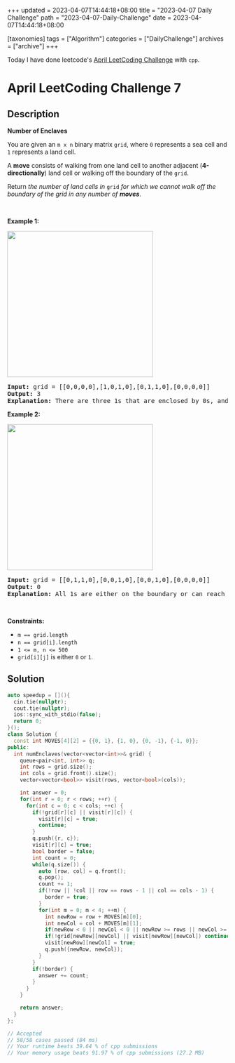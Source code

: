 +++
updated = 2023-04-07T14:44:18+08:00
title = "2023-04-07 Daily Challenge"
path = "2023-04-07-Daily-Challenge"
date = 2023-04-07T14:44:18+08:00

[taxonomies]
tags = ["Algorithm"]
categories = ["DailyChallenge"]
archives = ["archive"]
+++

Today I have done leetcode's [April LeetCoding Challenge](https://leetcode.com/problems/number-of-enclaves/) with `cpp`.

<!-- more -->

# April LeetCoding Challenge 7

## Description

**Number of Enclaves**

<p>You are given an <code>m x n</code> binary matrix <code>grid</code>, where <code>0</code> represents a sea cell and <code>1</code> represents a land cell.</p>

<p>A <strong>move</strong> consists of walking from one land cell to another adjacent (<strong>4-directionally</strong>) land cell or walking off the boundary of the <code>grid</code>.</p>

<p>Return <em>the number of land cells in</em> <code>grid</code> <em>for which we cannot walk off the boundary of the grid in any number of <strong>moves</strong></em>.</p>

<p>&nbsp;</p>
<p><strong class="example">Example 1:</strong></p>
<img alt="" src="https://assets.leetcode.com/uploads/2021/02/18/enclaves1.jpg" style="width: 333px; height: 333px;" />
<pre>
<strong>Input:</strong> grid = [[0,0,0,0],[1,0,1,0],[0,1,1,0],[0,0,0,0]]
<strong>Output:</strong> 3
<strong>Explanation:</strong> There are three 1s that are enclosed by 0s, and one 1 that is not enclosed because its on the boundary.
</pre>

<p><strong class="example">Example 2:</strong></p>
<img alt="" src="https://assets.leetcode.com/uploads/2021/02/18/enclaves2.jpg" style="width: 333px; height: 333px;" />
<pre>
<strong>Input:</strong> grid = [[0,1,1,0],[0,0,1,0],[0,0,1,0],[0,0,0,0]]
<strong>Output:</strong> 0
<strong>Explanation:</strong> All 1s are either on the boundary or can reach the boundary.
</pre>

<p>&nbsp;</p>
<p><strong>Constraints:</strong></p>

<ul>
	<li><code>m == grid.length</code></li>
	<li><code>n == grid[i].length</code></li>
	<li><code>1 &lt;= m, n &lt;= 500</code></li>
	<li><code>grid[i][j]</code> is either <code>0</code> or <code>1</code>.</li>
</ul>


## Solution

``` cpp
auto speedup = [](){
  cin.tie(nullptr);
  cout.tie(nullptr);
  ios::sync_with_stdio(false);
  return 0;
}();
class Solution {
  const int MOVES[4][2] = {{0, 1}, {1, 0}, {0, -1}, {-1, 0}};
public:
  int numEnclaves(vector<vector<int>>& grid) {
    queue<pair<int, int>> q;
    int rows = grid.size();
    int cols = grid.front().size();
    vector<vector<bool>> visit(rows, vector<bool>(cols));

    int answer = 0;
    for(int r = 0; r < rows; ++r) {
      for(int c = 0; c < cols; ++c) {
        if(!grid[r][c] || visit[r][c]) {
          visit[r][c] = true;
          continue;
        }
        q.push({r, c});
        visit[r][c] = true;
        bool border = false;
        int count = 0;
        while(q.size()) {
          auto [row, col] = q.front();
          q.pop();
          count += 1;
          if(!row || !col || row == rows - 1 || col == cols - 1) {
            border = true;
          }
          for(int m = 0; m < 4; ++m) {
            int newRow = row + MOVES[m][0];
            int newCol = col + MOVES[m][1];
            if(newRow < 0 || newCol < 0 || newRow >= rows || newCol >= cols) continue;
            if(!grid[newRow][newCol] || visit[newRow][newCol]) continue;
            visit[newRow][newCol] = true;
            q.push({newRow, newCol});
          }
        }
        if(!border) {
          answer += count;
        }
      }
    }

    return answer;
  }
};

// Accepted
// 58/58 cases passed (84 ms)
// Your runtime beats 39.64 % of cpp submissions
// Your memory usage beats 91.97 % of cpp submissions (27.2 MB)
```

